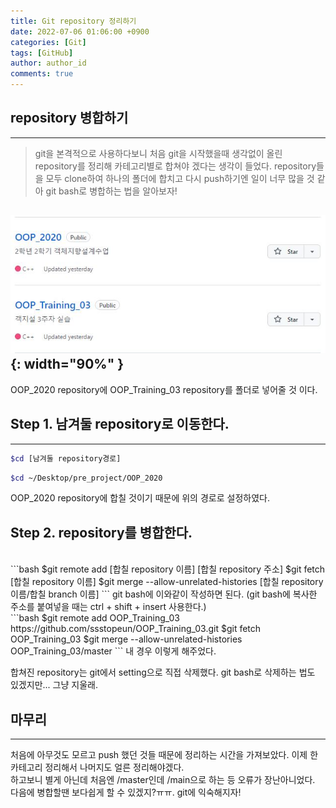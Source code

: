 ```yaml
---
title: Git repository 정리하기
date: 2022-07-06 01:06:00 +0900
categories: [Git]
tags: [GitHub] 
author: author_id 
comments: true
---
```


## repository 병합하기
---
>git을 본격적으로 사용하다보니 처음 git을 시작했을때 생각없이 올린 repository를 정리해 카테고리별로 합쳐야 겠다는 생각이 들었다. repository들을 모두 clone하여 하나의 폴더에 합치고 다시 push하기엔 일이 너무 많을 것 같아 git bash로 병합하는 법을 알아보자!

![Desktop View](/assets/img/06-1.jpg){: width="90%" } 
---
OOP_2020 repository에 OOP_Training_03 repository를 폴더로 넣어줄 것 이다.

## Step 1. 남겨둘 repository로 이동한다.
---
```bash
$cd [남겨둘 repository경로]
```
```bash
$cd ~/Desktop/pre_project/OOP_2020
```
OOP_2020 repository에 합칠 것이기 때문에 위의 경로로 설정하였다.

## Step 2. repository를 병합한다.
<br>
```bash
$git remote add [합칠 repository 이름] [합칠 repository 주소]
$git fetch [합칠 repository 이름]
$git merge --allow-unrelated-histories [합칠 repository 이름/합칠 branch 이름]
```
git bash에 이와같이 작성하면 된다.  
(git bash에 복사한 주소를 붙여넣을 때는 ctrl + shift +  insert 사용한다.)
<br>
```bash
$git remote add OOP_Training_03 https://github.com/ssstopeun/OOP_Training_03.git
$git fetch OOP_Training_03
$git merge --allow-unrelated-histories OOP_Training_03/master
```
내 경우 이렇게 해주었다.

합쳐진 repository는 git에서 setting으로 직접 삭제했다. git bash로 삭제하는 법도 있겠지만... 그냥 지울래.
## 마무리
---
처음에 아무것도 모르고 push 했던 것들 때문에 정리하는 시간을 가져보았다.  이제 한 카테고리 정리해서 나머지도 얼른 정리해야겠다.  
하고보니 별게 아닌데 처음엔 /master인데 /main으로 하는 등 오류가 장난아니었다. 다음에 병합할땐 보다쉽게 할 수 있겠지?ㅠㅠ. git에 익숙해지자!
